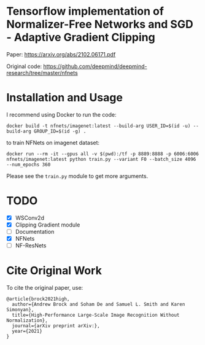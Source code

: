 # Tensorflow implementation of Normalizer-Free Networks and SGD - Adaptive Gradient Clipping

Paper: https://arxiv.org/abs/2102.06171.pdf

Original code: https://github.com/deepmind/deepmind-research/tree/master/nfnets

# Installation and Usage

I recommend using Docker to run the code:

`docker build -t nfnets/imagenet:latest --build-arg USER_ID=$(id -u) --build-arg GROUP_ID=$(id -g) .`

to train NFNets on imagenet dataset:

```
docker run --rm -it --gpus all -v $(pwd):/tf -p 8889:8888 -p 6006:6006 nfnets/imagenet:latest python train.py --variant F0 --batch_size 4096 --num_epochs 360
```

Please see the `train.py` module to get more arguments.

# TODO
- [x] WSConv2d
- [x] Clipping Gradient module
- [ ] Documentation
- [x] NFNets
- [ ] NF-ResNets

# Cite Original Work

To cite the original paper, use:
```
@article{brock2021high,
  author={Andrew Brock and Soham De and Samuel L. Smith and Karen Simonyan},
  title={High-Performance Large-Scale Image Recognition Without Normalization},
  journal={arXiv preprint arXiv:},
  year={2021}
}
```